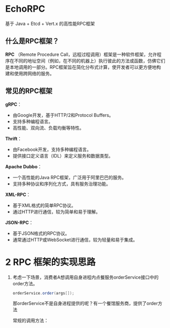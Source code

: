 # EchoRPC

基于 Java + Etcd + Vert.x 的高性能RPC框架

## 什么是RPC框架？

**RPC** （Remote Procedure Call，远程过程调用）框架是一种软件框架，允许程序在不同的地址空间（例如，在不同的机器上）执行彼此的方法或函数，仿佛它们是本地调用的一部分。RPC框架旨在简化分布式计算，使开发者可以更方便地构建和使用跨网络的服务。

## 常见的RPC框架

**gRPC**：

- 由Google开发，基于HTTP/2和Protocol Buffers。
- 支持多种编程语言。
- 高性能、双向流、负载均衡等特性。

**Thrift**：

- 由Facebook开发，支持多种编程语言。
- 提供接口定义语言（IDL）来定义服务和数据类型。

**Apache Dubbo**：

- 一个高性能的Java RPC框架，广泛用于阿里巴巴的服务。
- 支持多种协议和序列化方式，具有服务治理功能。

**XML-RPC**：

- 基于XML格式的简单RPC协议。
- 通过HTTP进行通信，较为简单和易于理解。

**JSON-RPC**：

- 基于JSON格式的RPC协议。
- 通常通过HTTP或WebSocket进行通信，较为轻量和易于集成。

# 2 RPC 框架的实现思路

1. 考虑一下场景，消费者A想调用自身进程内点餐服务orderService接口中的order方法。

   ```java
   orderService.order(args[]);
   ```

   那orderService不是自身进程提供的呢？有一个餐馆服务商，提供了order方法

   常规的调用方法：

   

   

